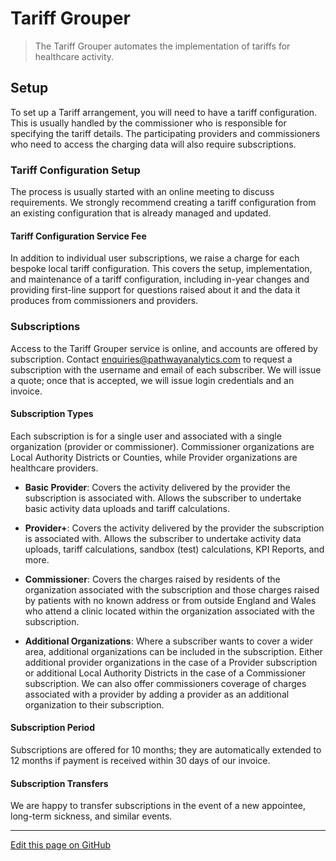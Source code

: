 # Tariff Grouper

> The Tariff Grouper automates the implementation of tariffs for healthcare activity.

## Setup

To set up a Tariff arrangement, you will need to have a tariff configuration. This is usually handled by the commissioner who is responsible for specifying the tariff details. The participating providers and commissioners who need to access the charging data will also require subscriptions.

### Tariff Configuration Setup

The process is usually started with an online meeting to discuss requirements. We strongly recommend creating a tariff configuration from an existing configuration that is already managed and updated.

#### Tariff Configuration Service Fee

In addition to individual user subscriptions, we raise a charge for each bespoke local tariff configuration. This covers the setup, implementation, and maintenance of a tariff configuration, including in-year changes and providing first-line support for questions raised about it and the data it produces from commissioners and providers.

### Subscriptions

Access to the Tariff Grouper service is online, and accounts are offered by subscription. Contact enquiries@pathwayanalytics.com to request a subscription with the username and email of each subscriber. We will issue a quote; once that is accepted, we will issue login credentials and an invoice.

#### Subscription Types

Each subscription is for a single user and associated with a single organization (provider or commissioner). Commissioner organizations are Local Authority Districts or Counties, while Provider organizations are healthcare providers.

- **Basic Provider**: Covers the activity delivered by the provider the subscription is associated with. Allows the subscriber to undertake basic activity data uploads and tariff calculations.
  
- **Provider+**: Covers the activity delivered by the provider the subscription is associated with. Allows the subscriber to undertake activity data uploads, tariff calculations, sandbox (test) calculations, KPI Reports, and more.
  
- **Commissioner**: Covers the charges raised by residents of the organization associated with the subscription and those charges raised by patients with no known address or from outside England and Wales who attend a clinic located within the organization associated with the subscription.
  
- **Additional Organizations**: Where a subscriber wants to cover a wider area, additional organizations can be included in the subscription. Either additional provider organizations in the case of a Provider subscription or additional Local Authority Districts in the case of a Commissioner subscription. We can also offer commissioners coverage of charges associated with a provider by adding a provider as an additional organization to their subscription.

#### Subscription Period

Subscriptions are offered for 10 months; they are automatically extended to 12 months if payment is received within 30 days of our invoice.

#### Subscription Transfers

We are happy to transfer subscriptions in the event of a new appointee, long-term sickness, and similar events.

---

[Edit this page on GitHub](https://github.com/Pathway-Analytics/docs/blob/main/Tariff-Grouper.md)